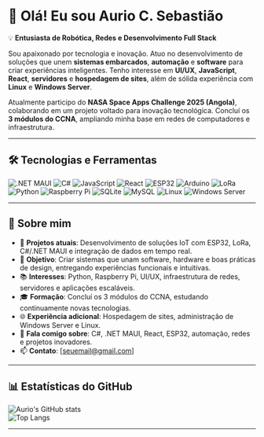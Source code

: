 # 👋 Olá! Eu sou Aurio C. Sebastião  

💡 **Entusiasta de Robótica, Redes e Desenvolvimento Full Stack**  

Sou apaixonado por tecnologia e inovação. Atuo no desenvolvimento de soluções que unem **sistemas embarcados**, **automação** e **software** para criar experiências inteligentes. Tenho interesse em **UI/UX**, **JavaScript**, **React**, **servidores** e **hospedagem de sites**, além de sólida experiência com **Linux** e **Windows Server**.  

Atualmente participo do **NASA Space Apps Challenge 2025 (Angola)**, colaborando em um projeto voltado para inovação tecnológica. Concluí os **3 módulos do CCNA**, ampliando minha base em redes de computadores e infraestrutura.

---

## 🛠 Tecnologias e Ferramentas

![.NET MAUI](https://img.shields.io/badge/.NET%20MAUI-512BD4?style=for-the-badge&logo=dotnet&logoColor=white)
![C#](https://img.shields.io/badge/C%23-239120?style=for-the-badge&logo=c-sharp&logoColor=white)
![JavaScript](https://img.shields.io/badge/JavaScript-F7DF1E?style=for-the-badge&logo=javascript&logoColor=black)
![React](https://img.shields.io/badge/React-20232A?style=for-the-badge&logo=react&logoColor=61DAFB)
![ESP32](https://img.shields.io/badge/ESP32-000000?style=for-the-badge&logo=espressif&logoColor=white)
![Arduino](https://img.shields.io/badge/Arduino-00979D?style=for-the-badge&logo=arduino&logoColor=white)
![LoRa](https://img.shields.io/badge/LoRa-00BFFF?style=for-the-badge)
![Python](https://img.shields.io/badge/Python-3776AB?style=for-the-badge&logo=python&logoColor=white)
![Raspberry Pi](https://img.shields.io/badge/Raspberry%20Pi-C51A4A?style=for-the-badge&logo=raspberry-pi&logoColor=white)
![SQLite](https://img.shields.io/badge/SQLite-07405E?style=for-the-badge&logo=sqlite&logoColor=white)
![MySQL](https://img.shields.io/badge/MySQL-4479A1?style=for-the-badge&logo=mysql&logoColor=white)
![Linux](https://img.shields.io/badge/Linux-FCC624?style=for-the-badge&logo=linux&logoColor=black)
![Windows Server](https://img.shields.io/badge/Windows%20Server-0078D6?style=for-the-badge&logo=windows&logoColor=white)

---

## 📌 Sobre mim  

- 🚀 **Projetos atuais**: Desenvolvimento de soluções IoT com ESP32, LoRa, C#/.NET MAUI e integração de dados em tempo real.  
- 🎯 **Objetivo**: Criar sistemas que unam software, hardware e boas práticas de design, entregando experiências funcionais e intuitivas.  
- 📚 **Interesses**: Python, Raspberry Pi, UI/UX, infraestrutura de redes, servidores e aplicações escaláveis.  
- 🎓 **Formação**: Concluí os 3 módulos do CCNA, estudando continuamente novas tecnologias.  
- 🌐 **Experiência adicional**: Hospedagem de sites, administração de Windows Server e Linux.  
- 💬 **Fala comigo sobre**: C#, .NET MAUI, React, ESP32, automação, redes e projetos inovadores.  
- 📫 **Contato**: [seuemail@gmail.com]  

---

## 📊 Estatísticas do GitHub  

![Aurio's GitHub stats](https://github-readme-stats.vercel.app/api?username=SeuUsuarioGitHub&show_icons=true&theme=dark)  
![Top Langs](https://github-readme-stats.vercel.app/api/top-langs/?username=SeuUsuarioGitHub&layout=compact&theme=dark)

---

